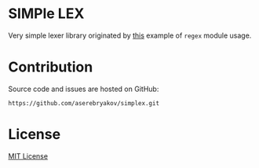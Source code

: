 # SIMPle LEX

Very simple lexer library originated by
[this](https://docs.python.org/3.7/library/re.html#writing-a-tokenizer)
example of `regex` module usage.

# Contribution

Source code and issues are hosted on GitHub:

    https://github.com/aserebryakov/simplex.git

# License

[MIT License](https://opensource.org/licenses/MIT)
